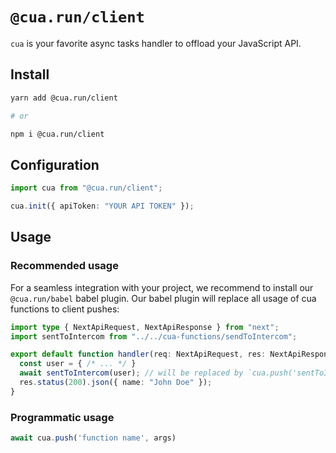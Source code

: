 # `@cua.run/client`

`cua` is your favorite async tasks handler to offload your JavaScript API.


## Install


```sh
yarn add @cua.run/client

# or

npm i @cua.run/client
```

## Configuration

```ts
import cua from "@cua.run/client";

cua.init({ apiToken: "YOUR API TOKEN" });
```

## Usage


### Recommended usage

For a seamless integration with your project, we recommend to install our `@cua.run/babel` babel plugin.
Our babel plugin will replace all usage of cua functions to client pushes:

```ts
import type { NextApiRequest, NextApiResponse } from "next";
import sentToIntercom from "../../cua-functions/sendToIntercom";

export default function handler(req: NextApiRequest, res: NextApiResponse) {
  const user = { /* ... */ }
  await sentToIntercom(user); // will be replaced by `cua.push('sentToIntercom', [user])` by our babel plugin
  res.status(200).json({ name: "John Doe" });
}
```


### Programmatic usage

```ts
await cua.push('function name', args)
```
